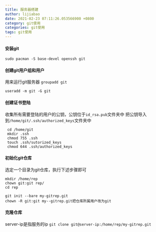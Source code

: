 ```yaml
---
title: 服务器搭建
author: lijiabao
date: 2021-02-23 07:11:26.053566900 +0800
category: git使用
categories: git使用
tags: git使用
---
```


#### 安装git

`sudo pacman -S base-devel openssh git`

#### 创建git用户组和用户
用来运行git服务器
`groupadd git`

`useradd -m git -G git`


#### 创建证书登陆

收集所有需要登陆的用户的公钥，公钥位于`id_rsa.pub`文件夹中
把公钥导入到`/home/git/.ssh/authorized_keys`文件夹中

```
 cd /home/git
 mkdir .ssh
 chmod 755 .ssh
 touch .ssh/sutorized_keys
 chmod 644 .ssh/authorized_keys
```


#### 初始化git仓库
选定一个目录为git仓库，执行下述步骤即可
```
mkdir /home/rep
chown git:git rep/
cd rep

git init --bare my-gitrep.git
chown -R git:git my--gitrep.git把仓库所属用户改为git
```


#### 克隆仓库

server-ip是指服务的ip
`git clone git@server-ip:/home/rep/my-gitrep.git`